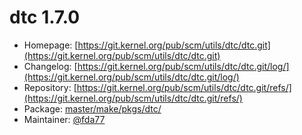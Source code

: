# dtc 1.7.0
 - Homepage: [https://git.kernel.org/pub/scm/utils/dtc/dtc.git](https://git.kernel.org/pub/scm/utils/dtc/dtc.git)
 - Changelog: [https://git.kernel.org/pub/scm/utils/dtc/dtc.git/log/](https://git.kernel.org/pub/scm/utils/dtc/dtc.git/log/)
 - Repository: [https://git.kernel.org/pub/scm/utils/dtc/dtc.git/refs/](https://git.kernel.org/pub/scm/utils/dtc/dtc.git/refs/)
 - Package: [master/make/pkgs/dtc/](https://github.com/Freetz-NG/freetz-ng/tree/master/make/pkgs/dtc/)
 - Maintainer: [@fda77](https://github.com/fda77)

